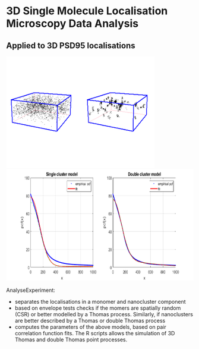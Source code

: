 # 3D Single Molecule Localisation Microscopy Data Analysis 
## Applied to 3D PSD95 localisations

<img src=CleanedData.png width="400" height="300"><img src=Sample.png width="550" height="300">

AnalyseExperiment:
- separates the localisations in a monomer and nanocluster component
- based on envelope tests checks if the momers are spatially random (CSR) or better modelled by a Thomas process. Similarly, if nanoclusters are better described by a Thomas or double Thomas process
- computes the parameters of the above models, based on pair correlation function fits.
The R scripts allows the simulation of 3D Thomas and double Thomas point processes.
